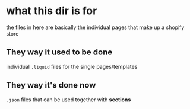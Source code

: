 # what this dir is for

the files in here are basically the individual pages that make up a shopify store

## They way it used to be done

individual `.liquid` files for the single pages/templates

## They way it's done now

`.json` files that can be used together with **sections**